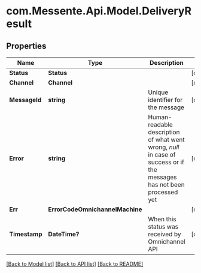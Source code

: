 # com.Messente.Api.Model.DeliveryResult
## Properties

Name | Type | Description | Notes
------------ | ------------- | ------------- | -------------
**Status** | **Status** |  | [optional] 
**Channel** | **Channel** |  | [optional] 
**MessageId** | **string** | Unique identifier for the message | [optional] 
**Error** | **string** | Human-readable description of what went wrong, *null* in case of success or if the messages has not been processed yet | [optional] 
**Err** | **ErrorCodeOmnichannelMachine** |  | [optional] 
**Timestamp** | **DateTime?** | When this status was received by Omnichannel API | [optional] 

[[Back to Model list]](../README.md#documentation-for-models) [[Back to API list]](../README.md#documentation-for-api-endpoints) [[Back to README]](../README.md)

